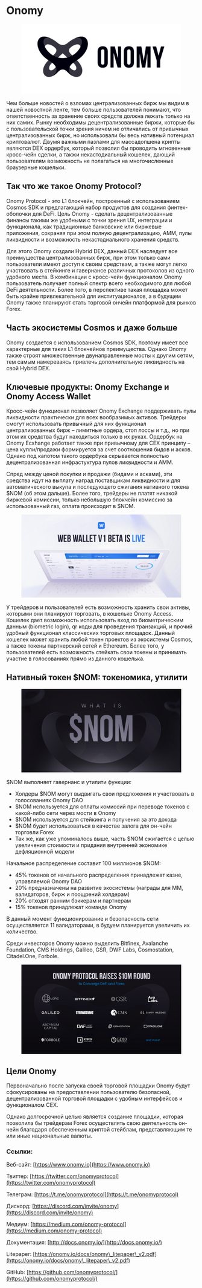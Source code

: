 # Onomy

<figure><img src="../.gitbook/assets/image (19).png" alt=""><figcaption></figcaption></figure>

Чем больше новостей о взломах централизованных бирж мы видим в нашей новостной ленте, тем больше пользователей понимают, что ответственность за хранение своих средств должна лежать только на них самих. Рынку необходимы децентрализованные биржи, которые бы с пользовательской точки зрения ничем не отличались от привычных централизованных бирж, но использовали бы весь нативный потенциал криптовалют. Двумя важными пазлами для массадопшена крипты являются DEX ордербук, который позволил бы проводить мгновенные кросс-чейн сделки, а такжи некастодиальный кошелек, дающий пользователям возможность не полагаться на многочисленные браузерные кошельки.

## **Так что же такое Onomy Protocol?**

Onomy Protocol - это L1 блокчейн, построенный с использованием Cosmos SDK и предлагающий набор продуктов для создания финтех-оболочки для DeFi. Цель Onomy - сделать децентрализованные финансы такими же удобными с точки зрения UX, интеграции и функционала, как традиционные банковские или биржевые приложения, сохраняя при этом полную децентрализацию, AMM, пулы ликвидности и возможность некастодиального хранения средств.

Для этого Onomy создали Hybrid DEX, данный DEX наследует все преимущества централизованных бирж, при этом только сами пользователи имеют доступ к своим средствам, а также могут легко участвовать в стейкинге и гавернансе различных протоколов из одного удобного места. В комбинации с кросс-чейн функционалом Onomy пользователь получает полный спектр всего необходимого для любой DeFi деятельности. Более того, в перспективе такая площадка может быть крайне привлекательной для институационалов, а в будущем Onomy также планируют стать торговой ончейн платформой для рынков Forex.

## **Часть экосистемы Cosmos и даже больше**

Onomy создается с использованием Cosmos SDK, поэтому имеет все характерные для таких L1 блокчейнов преимущества. Однако Onomy также строят множественные двунаправленные мосты к другим сетям, тем самым намереваясь привлечь дополнительную ликвидность на свой Hybrid DEX.

## &#x20;**Ключевые продукты: Onomy Exchange и Onomy Access Wallet**

Кросс-чейн функционал позволяет Onomy Exchange поддерживать пулы ликвидности практически для всех вообразимых активов. Трейдеры смогут использовать привычный для них функционал централизованных бирж – лимитные ордера, стоп лоссы и т.д., но при этом их средства будут находиться только в их руках. Ордербук на Onomy Ecxhange работает также при привычному для CEX принципу – цена купли/продажи формируется за счет соотношения бидов и асков. Однако под капотом такого ордербука скрывается полностью децентрализованная инфрастуктура пулов ликвидности и АММ.

Спред между ценой покупки и продажи (бидами и асками), эти средства идут на выплату наград поставщикам ликвидности и для автоматического выкупа и последующего сжигания нативного токена $NOM (об этом дальше). Более того, трейдеры не платят никакой биржевой комиссии, только небольшую блокчейн комиссию за использованный газ, оплата происходит в $NOM.

<figure><img src="../.gitbook/assets/image (1) (5).png" alt=""><figcaption></figcaption></figure>

У трейдеров и пользователей есть возможность хранить свои активы, которыми они планируют торговать,  в кошельке Onomy Access. Кошелек дает возможность использовать вход по биометрическим данным (biometric login), qr коды для проведения транзакций, и прочий удобный функционал классических торговых площадок. Данный кошелек может хранить любой токен проектов из экосистемы Cosmos, а также токены партнерский сетей и Ethereum. Более того, у пользователей есть возможность стейкать свои токены и принимать участие в голосованиях прямо из данного кошелька.

## **Нативный токен $NOM: токеномика, утилити**

<figure><img src="../.gitbook/assets/image.png" alt=""><figcaption></figcaption></figure>

$NOM выполняет гавернанс и утилити функции:

* Холдеры $NOM могут выдвигать свои предложения и участвовать в голосованиях Onomy DAO
* $NOM используется для оплаты комиссий при переводе токенов с какой-либо сети через мости в Onomy
* $NOM используется для стейкинга и получения за это дохода
* $NOM будет использоваться в качестве залога для он-чейн торговли Forex
* Так же, как уже упоминалось выше, часть $NOM сжигается с целью увеличения стоимости и придания внутренней экономике дефляционной модели

Начальное распределение составит 100 миллионов $NOM:

* 45% токенов от начального распределения принадлежат казне, управляемой Onomy DAO
* 20% предназначены на развитие экосистемы (награды для ММ, валидаторов, бирж и поощрений холдерам)
* 20% отходят ранним бэккерам и партнерам
* 15% токенов принадлежат команде Onomy

В данный момент функционирование и безопасность сети осуществляется 11 валидаторами, в будуем планируется увеличить их количество.

Среди инвесторов Onomy можно выделить  Bitfinex, Avalanche Foundation, CMS Holdings, Galileo, GSR, DWF Labs, Cosmostation, Citadel.One, Forbole.

<figure><img src="../.gitbook/assets/image (9).png" alt=""><figcaption></figcaption></figure>

## **Цели Onomy**

Первоначально после запуска своей торговой площадки Onomy будут сфокусированы на предоставлении пользователю безопасной, децентрализованной торговой площадки с удобным интерфейсов и функционалом CEX.

Однако долгосрочной целью является создание площадки, которая позволила бы трейдерам Forex осуществлять свою деятельность он-чейн благодаря обеспеченным криптой стейблам, представляющим те или иные национальные валюты.&#x20;

### **Ссылки:**

Веб-сайт: [https://www.onomy.io](https://www.onomy.io)

Твиттер: [https://twitter.com/onomyprotocol](https://twitter.com/onomyprotocol)

Телеграм: [https://t.me/onomyprotocol](https://t.me/onomyprotocol)

Дискорд: [https://discord.com/invite/onomy](https://discord.com/invite/onomy)

Медиум: [https://medium.com/onomy-protocol](https://medium.com/onomy-protocol)

Документация: [http://docs.onomy.io/](http://docs.onomy.io/)

Litepaper: [https://onomy.io/docs/onomy\_litepaper\_v2.pdf](https://onomy.io/docs/onomy\_litepaper\_v2.pdf)

GitHub: [https://github.com/onomyprotocol/](https://github.com/onomyprotocol/)
